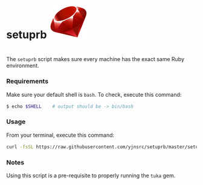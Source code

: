 # setuprb ![picture](img/ruby.png)
#
The `setuprb` script makes sure every machine has the exact same Ruby environment.


### Requirements

Make sure your default shell is `bash`. To check, execute this command:

```bash
$ echo $SHELL    # output should be -> bin/bash
```


### Usage

From your terminal, execute this command:
```bash
curl -fsSL https://raw.githubusercontent.com/yjnsrc/setuprb/master/setuprb | bash /dev/stdin arg0 arg1 && . ~/.bashrc
```


### Notes

Using this script is a pre-requisite to properly running the `tuka` gem.